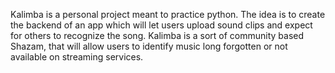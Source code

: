 Kalimba is a personal project meant to practice python. 
The idea is to create the backend of an app which will let users upload sound clips and expect for others to recognize the song.
Kalimba is a sort of community based Shazam, that will allow users to identify music long forgotten or not available on streaming services. 